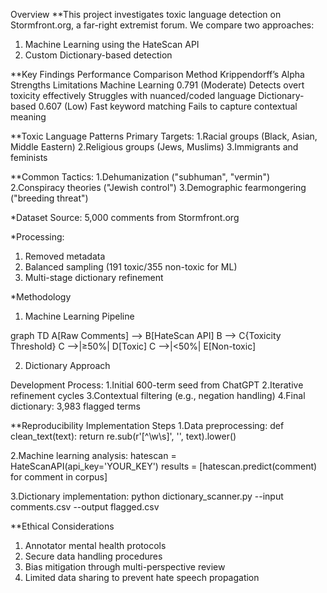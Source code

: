 Overview
**This project investigates toxic language detection on Stormfront.org, a far-right extremist forum. We compare two approaches:

1. Machine Learning using the HateScan API
2. Custom Dictionary-based detection

**Key Findings
                       Performance Comparison
Method	              Krippendorff’s Alpha	                Strengths	Limitations
Machine Learning	       0.791 (Moderate)            Detects overt toxicity effectively	Struggles with nuanced/coded language
Dictionary-based	       0.607 (Low)	               Fast keyword matching	Fails to capture contextual meaning

**Toxic Language Patterns
Primary Targets:
1.Racial groups (Black, Asian, Middle Eastern)
2.Religious groups (Jews, Muslims)
3.Immigrants and feminists


**Common Tactics:
1.Dehumanization ("subhuman", "vermin")
2.Conspiracy theories ("Jewish control")
3.Demographic fearmongering ("breeding threat")


*Dataset
Source: 5,000 comments from Stormfront.org


*Processing:
1. Removed metadata
2. Balanced sampling (191 toxic/355 non-toxic for ML)
3. Multi-stage dictionary refinement


*Methodology
1. Machine Learning Pipeline

graph TD
A[Raw Comments] --> B[HateScan API]
           B    --> C{Toxicity Threshold}
           C    -->|≥50%| D[Toxic]
           C    -->|<50%| E[Non-toxic]

2. Dictionary Approach

Development Process:
1.Initial 600-term seed from ChatGPT
2.Iterative refinement cycles
3.Contextual filtering (e.g., negation handling)
4.Final dictionary: 3,983 flagged terms


**Reproducibility
Implementation Steps
1.Data preprocessing:
def clean_text(text):
    return re.sub(r'[^\w\s]', '', text).lower()
    
2.Machine learning analysis:
hatescan = HateScanAPI(api_key='YOUR_KEY')
results = [hatescan.predict(comment) for comment in corpus]

3.Dictionary implementation:
python dictionary_scanner.py --input comments.csv --output flagged.csv


**Ethical Considerations
1. Annotator mental health protocols
2. Secure data handling procedures
3. Bias mitigation through multi-perspective review
4. Limited data sharing to prevent hate speech propagation
